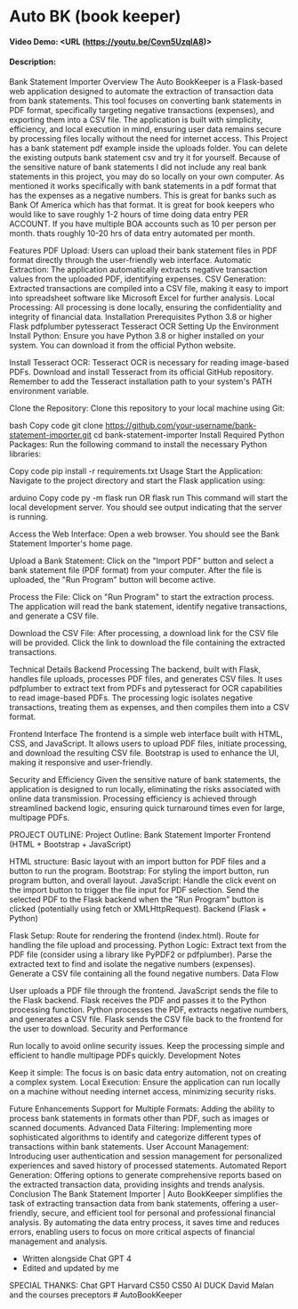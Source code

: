 # Auto BK (book keeper)
#### Video Demo:  <URL (https://youtu.be/Covn5UzqIA8)>
#### Description:
Bank Statement Importer
Overview
The Auto BookKeeper is a Flask-based web application designed to automate the extraction of transaction data from bank statements. This tool focuses on converting bank statements in PDF format, specifically targeting negative transactions (expenses), and exporting them into a CSV file. The application is built with simplicity, efficiency, and local execution in mind, ensuring user data remains secure by processing files locally without the need for internet access. This Project has a bank statement pdf example inside the uploads folder. You can delete the existing outputs bank statement csv and try it for yourself. Because of the sensitive nature of bank statements I did not include any real bank statements in this project, you may do so locally on your own computer. As mentioned it works specifically with bank statements in a pdf format that has the expenses as a negative numbers. This is great for banks such as Bank Of America which has that format. It is great for book keepers who would like to save roughly 1-2 hours of time doing data entry PER ACCOUNT.
If you have multiple BOA accounts such as 10 per person per month. thats roughly 10-20 hrs of data entry automated per month.

Features
PDF Upload: Users can upload their bank statement files in PDF format directly through the user-friendly web interface.
Automatic Extraction: The application automatically extracts negative transaction values from the uploaded PDF, identifying expenses.
CSV Generation: Extracted transactions are compiled into a CSV file, making it easy to import into spreadsheet software like Microsoft Excel for further analysis.
Local Processing: All processing is done locally, ensuring the confidentiality and integrity of financial data.
Installation
Prerequisites
Python 3.8 or higher
Flask
pdfplumber
pytesseract
Tesseract OCR
Setting Up the Environment
Install Python: Ensure you have Python 3.8 or higher installed on your system. You can download it from the official Python website.

Install Tesseract OCR: Tesseract OCR is necessary for reading image-based PDFs. Download and install Tesseract from its official GitHub repository. Remember to add the Tesseract installation path to your system's PATH environment variable.

Clone the Repository: Clone this repository to your local machine using Git:

bash
Copy code
git clone https://github.com/your-username/bank-statement-importer.git
cd bank-statement-importer
Install Required Python Packages: Run the following command to install the necessary Python libraries:

Copy code
pip install -r requirements.txt
Usage
Start the Application: Navigate to the project directory and start the Flask application using:

arduino
Copy code
py -m flask run
OR
flask run
This command will start the local development server. You should see output indicating that the server is running.

Access the Web Interface: Open a web browser. You should see the Bank Statement Importer's home page.

Upload a Bank Statement: Click on the "Import PDF" button and select a bank statement file (PDF format) from your computer. After the file is uploaded, the "Run Program" button will become active.

Process the File: Click on "Run Program" to start the extraction process. The application will read the bank statement, identify negative transactions, and generate a CSV file.

Download the CSV File: After processing, a download link for the CSV file will be provided. Click the link to download the file containing the extracted transactions.

Technical Details
Backend Processing
The backend, built with Flask, handles file uploads, processes PDF files, and generates CSV files. It uses pdfplumber to extract text from PDFs and pytesseract for OCR capabilities to read image-based PDFs. The processing logic isolates negative transactions, treating them as expenses, and then compiles them into a CSV format.

Frontend Interface
The frontend is a simple web interface built with HTML, CSS, and JavaScript. It allows users to upload PDF files, initiate processing, and download the resulting CSV file. Bootstrap is used to enhance the UI, making it responsive and user-friendly.

Security and Efficiency
Given the sensitive nature of bank statements, the application is designed to run locally, eliminating the risks associated with online data transmission. Processing efficiency is achieved through streamlined backend logic, ensuring quick turnaround times even for large, multipage PDFs.

PROJECT OUTLINE:
Project Outline: Bank Statement Importer
Frontend (HTML + Bootstrap + JavaScript)

HTML structure: Basic layout with an import button for PDF files and a button to run the program.
Bootstrap: For styling the import button, run program button, and overall layout.
JavaScript:
Handle the click event on the import button to trigger the file input for PDF selection.
Send the selected PDF to the Flask backend when the "Run Program" button is clicked (potentially using fetch or XMLHttpRequest).
Backend (Flask + Python)

Flask Setup:
Route for rendering the frontend (index.html).
Route for handling the file upload and processing.
Python Logic:
Extract text from the PDF file (consider using a library like PyPDF2 or pdfplumber).
Parse the extracted text to find and isolate the negative numbers (expenses).
Generate a CSV file containing all the found negative numbers.
Data Flow

User uploads a PDF file through the frontend.
JavaScript sends the file to the Flask backend.
Flask receives the PDF and passes it to the Python processing function.
Python processes the PDF, extracts negative numbers, and generates a CSV file.
Flask sends the CSV file back to the frontend for the user to download.
Security and Performance

Run locally to avoid online security issues.
Keep the processing simple and efficient to handle multipage PDFs quickly.
Development Notes

Keep it simple: The focus is on basic data entry automation, not on creating a complex system.
Local Execution: Ensure the application can run locally on a machine without needing internet access, minimizing security risks.

Future Enhancements
Support for Multiple Formats: Adding the ability to process bank statements in formats other than PDF, such as images or scanned documents.
Advanced Data Filtering: Implementing more sophisticated algorithms to identify and categorize different types of transactions within bank statements.
User Account Management: Introducing user authentication and session management for personalized experiences and saved history of processed statements.
Automated Report Generation: Offering options to generate comprehensive reports based on the extracted transaction data, providing insights and trends analysis.
Conclusion
The Bank Statement Importer | Auto BookKeeper simplifies the task of extracting transaction data from bank statements, offering a user-friendly, secure, and efficient tool for personal and professional financial analysis. By automating the data entry process, it saves time and reduces errors, enabling users to focus on more critical aspects of financial management and analysis.



- Written alongside Chat GPT 4
- Edited and updated by me

SPECIAL THANKS:
Chat GPT
Harvard CS50
CS50 AI DUCK
David Malan and the courses preceptors
#   A u t o B o o k K e e p e r  
 